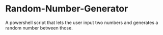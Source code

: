 # Random-Number-Generator
A powershell script that lets the user input two numbers and generates a random number between those.
